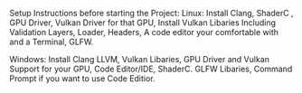 Setup Instructions before starting the Project:
Linux:
Install Clang, ShaderC , GPU Driver, Vulkan Driver for that GPU, Install Vulkan Libaries Including Validation Layers, Loader, Headers, A code editor your comfortable with and a Terminal, GLFW.

Windows:
Install Clang LLVM, Vulkan Libaries, GPU Driver and Vulkan Support for your GPU, Code Editor/IDE, ShaderC. GLFW Libaries, Command Prompt if you want to use Code Editior.
